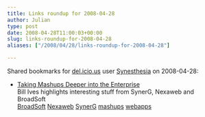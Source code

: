 ```yaml
---
title: Links roundup for 2008-04-28
author: Julian
type: post
date: 2008-04-28T11:00:03+00:00
slug: links-roundup-for-2008-04-28 
aliases: ["/2008/04/28/links-roundup-for-2008-04-28"]

---
```

Shared bookmarks for [del.icio.us][1] user [Synesthesia][2] on 2008-04-28:

  * [Taking Mashups Deeper into the Enterprise][3]  
    Bill Ives highlights interesting stuff from SynerG, Nexaweb and BroadSoft  
    [BroadSoft][4] [Nexaweb][5] [SynerG][6] [mashups][7] [webapps][8]

 [1]: https://del.icio.us/
 [2]: https://del.icio.us/synesthesia
 [3]: https://billives.typepad.com/portals_and_km/2008/04/taking-mashups.html
 [4]: https://del.icio.us/synesthesia/BroadSoft
 [5]: https://del.icio.us/synesthesia/Nexaweb
 [6]: https://del.icio.us/synesthesia/SynerG
 [7]: https://del.icio.us/synesthesia/mashups
 [8]: https://del.icio.us/synesthesia/webapps